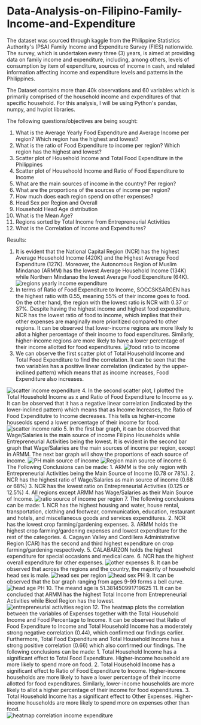# Data-Analysis-on-Filipino-Family-Income-and-Expenditure
The dataset was sourced through kaggle from the Philippine Statistics Authority's (PSA) Family Income and Expenditure Survey (FIES) nationwide. The survey, which is undertaken every three (3) years, is aimed at providing data on family income and expenditure, including, among others, levels of consumption by item of expenditure, sources of income in cash, and related information affecting income and expenditure levels and patterns in the Philippines.

The Dataset contains more than 40k observations and 60 variables which is primarily comprised of the household income and expenditures of that specific household. For this analysis, I will be using Python's pandas, numpy, and hvplot libraries.

The following questions/objectives are being sought:
1. What is the Average Yearly Food Expenditure and Average Income per region? Which region has the highest and lowest?
2. What is the ratio of Food Expenditure to income per region? Which region has the highest and lowest?
3. Scatter plot of Household Income and Total Food Expenditure in the Philippines
4. Scatter plot of Househoold Income and Ratio of Food Expenditure to Income
5. What are the main sources of income in the country? Per region?
6. What are the proportions of the sources of income per region?
7. How much does each region spend on other expenses?
8. Head Sex per Region and Overall
9. Household Head Age distribution
10. What is the Mean Age?
11. Regions sorted by Total Income from Entrepreneurial Activities
12. What is the Correlation of Income and Expenditures?

Results: 
1. It is evident that the National Capital Region (NCR) has the highest Average Household Income (420K) and the Highest Average Food Expenditure (127K). Moreover, the Autonomous Region of Muslim Mindanao (ARMM) has the lowest Average Household Income (134K) while Northern Mindanao the lowest Average Food Expenditure (64K). 
![regions yearly income expenditure](https://github.com/johanncatalla/Data-Analysis-on-Filipino-Family-Income-and-Expenditure/blob/main/images/1.png)
2. In terms of Ratio of Food Expenditure to Income, SOCCSKSARGEN has the highest ratio with 0.55, meaning 55% of their income goes to food. On the other hand, the region with the lowest ratio is NCR with 0.37 or 37%. Despite having the highest income and highest food expenditure, NCR has the lowest ratio of food to income, which implies that their other expenses are marginally more prioritized compared to other regions. It can be observed that lower-income regions are more likely to allot a higher percentage of their income to food expenditures. Similarly, higher-income regions are more likely to have a lower percentage of their income allotted for food expenditures. 
![food ratio to income](https://github.com/johanncatalla/Data-Analysis-on-Filipino-Family-Income-and-Expenditure/blob/main/images/2.png)
3. We can observe the first scatter plot of Total Household Income and Total Food Expenditure to find the correlation. It can be seen that the two variables has a positive linear correlation (indicated by the upper-inclined pattern) which means that as income increases, Food Expenditure also increases.

![scatter income expenditure](https://github.com/johanncatalla/Data-Analysis-on-Filipino-Family-Income-and-Expenditure/blob/main/images/3.png)
4. In the second scatter plot, I plotted the Total Household Income as x and Ratio of Food Expenditure to Income as y. It can be observed that it has a negative linear correlation (indicated by the lower-inclined pattern) which means that as Income Increases, the Ratio of Food Expenditutre to Income decreases. This tells us higher-income houseolds spend a lower percentage of their income for food. 
![scatter income ratio](https://github.com/johanncatalla/Data-Analysis-on-Filipino-Family-Income-and-Expenditure/blob/main/images/4.png)
5. In the first bar graph, it can be observed that Wage/Salaries is the main source of income Filipino Households while Entrepreneurial Activities being the lowest. It is evident in the second bar graph that Wage/Salaries are the main sources of income per region, except in ARMM. The next bar graph will show the proportions of each source of income.
![PH main source of income](https://github.com/johanncatalla/Data-Analysis-on-Filipino-Family-Income-and-Expenditure/blob/main/images/5.1.png)
![Region main source of income](https://github.com/johanncatalla/Data-Analysis-on-Filipino-Family-Income-and-Expenditure/blob/main/images/5.2.png)
6. The Following Conclusions can be made: 
    1. ARMM is the only region with Entrepreneurial Activities being the Main Source of Income (0.78 or 78%). 
    2. NCR has the highest ratio of Wage/Salaries as main source of income (0.68 or 68%)
    3. NCR has the lowest ratio on Entrepreneurial Activities (0.125 or 12.5%)
    4. All regions except ARMM has Wage/Salaries as their Main Source of Income.
![ratio source of income per region](https://github.com/johanncatalla/Data-Analysis-on-Filipino-Family-Income-and-Expenditure/blob/main/images/6.png)
7. The following conclusions can be made: 
    1. NCR has the highest housing and water, house rental, transportation, clothing and footwear, communication, education, restaurant and hotels, and miscellaneous goods and services expenditures.
    2. NCR has the lowest crop farming/gardening expenses. 
    3. ARMM holds the highest crop farming/gardening expenses and lowest expenditure for the rest of the categories. 
    4. Cagayan Valley and Cordillera Administrative Region (CAR) has the second and third highest expenditure on crop farming/gardening respectively.
    5. CALABARZON holds the highest expenditure for special occasions and medical care. 
    6. NCR has the highest overall expenditure for other expenses.
![other expenses](https://github.com/johanncatalla/Data-Analysis-on-Filipino-Family-Income-and-Expenditure/blob/main/images/7.png)
8. It can be observed that across the regions and the country, the majority of household head sex is male. 
![head sex per region](https://github.com/johanncatalla/Data-Analysis-on-Filipino-Family-Income-and-Expenditure/blob/main/images/8.1.png)
![head sex PH](https://github.com/johanncatalla/Data-Analysis-on-Filipino-Family-Income-and-Expenditure/blob/main/images/8.2.png)
9. It can be observed that the bar graph ranging from ages 9-99 forms a bell curve.
![head age PH](https://github.com/johanncatalla/Data-Analysis-on-Filipino-Family-Income-and-Expenditure/blob/main/images/9.png)
10. The meand age is 51.381450991719625
11. It can be concluded that ARMM has the highest Total Income from Entrepreneurial Activities while Bicol Region has the lowest. 
![entrepreneurial activities region](https://github.com/johanncatalla/Data-Analysis-on-Filipino-Family-Income-and-Expenditure/blob/main/images/11.png)
12. The heatmap plots the correlation between the variables of Expenses together with the Total Household Income and Food Percentage to Income. It can be observed that Ratio of Food Expenditure to Income and Total Household Income has a moderately strong negative correlation (0.44), which confirmed our findings earlier. Furthermore, Total Food Expenditure and Total Household Income has a strong positive correlation (0.66) which also confirmed our findings. The following conclusions can be made:
    1. Total Household Income has a significant effect to Total Food Expenditure. Higher-income household are more likely to spend more on food.
    2. Total Household Income has a significant effect to Ratio of Food Expenditure to Income. Higher-income households are more likely to have a lower percentage of their income allotted for food expenditures. Similarly, lower-income households are more likely to allot a higher percentage of their income for food expenditures.
    3. Total Household Income has a significant effect to Other Expenses. Higher-income households are more likely to spend more on expenses other than food.  
![heatmap correlation income expenditure](https://github.com/johanncatalla/Data-Analysis-on-Filipino-Family-Income-and-Expenditure/blob/main/images/12.png)
